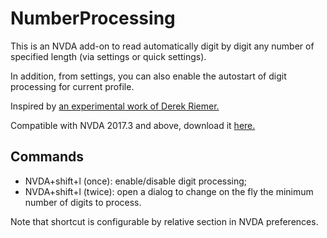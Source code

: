 # NumberProcessing

This is an NVDA add-on to read automatically digit by digit any number of specified length (via settings or quick settings).

In addition, from settings, you can also enable the autostart of digit processing for current profile.

Inspired by [an experimental work of Derek Riemer.][1]

Compatible with NVDA 2017.3 and above, download it [here.][2]

## Commands

* NVDA+shift+l (once): enable/disable digit processing;
* NVDA+shift+l (twice): open a dialog to change on the fly the minimum number of digits to process.

Note that shortcut is configurable by relative section in NVDA preferences.


[1]: https://github.com/derekriemer/phoneOpperationHelper
[2]: https://raw.githubusercontent.com/ABuffEr/numberProcessing/master/packages/numberProcessing-1.0-20191210-dev.nvda-addon
